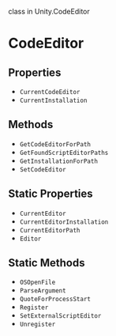 class in Unity.CodeEditor
# CodeEditor

## Properties
- `CurrentCodeEditor`
- `CurrentInstallation`
## Methods
- `GetCodeEditorForPath`
- `GetFoundScriptEditorPaths`
- `GetInstallationForPath`
- `SetCodeEditor`
## Static Properties
- `CurrentEditor`
- `CurrentEditorInstallation`
- `CurrentEditorPath`
- `Editor`
## Static Methods
- `OSOpenFile`
- `ParseArgument`
- `QuoteForProcessStart`
- `Register`
- `SetExternalScriptEditor`
- `Unregister`
